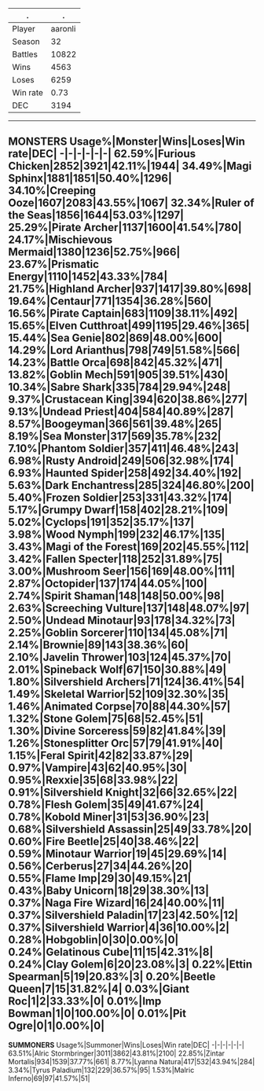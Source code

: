 .|.
-|-
Player|aaronli
Season|32
Battles|10822
Wins|4563
Loses|6259
Win rate|0.73
DEC|3194
---
**MONSTERS**
Usage%|Monster|Wins|Loses|Win rate|DEC|
-|-|-|-|-|-|
62.59%|Furious Chicken|2852|3921|42.11%|1944|
34.49%|Magi Sphinx|1881|1851|50.40%|1296|
34.10%|Creeping Ooze|1607|2083|43.55%|1067|
32.34%|Ruler of the Seas|1856|1644|53.03%|1297|
25.29%|Pirate Archer|1137|1600|41.54%|780|
24.17%|Mischievous Mermaid|1380|1236|52.75%|966|
23.67%|Prismatic Energy|1110|1452|43.33%|784|
21.75%|Highland Archer|937|1417|39.80%|698|
19.64%|Centaur|771|1354|36.28%|560|
16.56%|Pirate Captain|683|1109|38.11%|492|
15.65%|Elven Cutthroat|499|1195|29.46%|365|
15.44%|Sea Genie|802|869|48.00%|600|
14.29%|Lord Arianthus|798|749|51.58%|566|
14.23%|Battle Orca|698|842|45.32%|471|
13.82%|Goblin Mech|591|905|39.51%|430|
10.34%|Sabre Shark|335|784|29.94%|248|
9.37%|Crustacean King|394|620|38.86%|277|
9.13%|Undead Priest|404|584|40.89%|287|
8.57%|Boogeyman|366|561|39.48%|265|
8.19%|Sea Monster|317|569|35.78%|232|
7.10%|Phantom Soldier|357|411|46.48%|243|
6.98%|Rusty Android|249|506|32.98%|174|
6.93%|Haunted Spider|258|492|34.40%|192|
5.63%|Dark Enchantress|285|324|46.80%|200|
5.40%|Frozen Soldier|253|331|43.32%|174|
5.17%|Grumpy Dwarf|158|402|28.21%|109|
5.02%|Cyclops|191|352|35.17%|137|
3.98%|Wood Nymph|199|232|46.17%|135|
3.43%|Magi of the Forest|169|202|45.55%|112|
3.42%|Fallen Specter|118|252|31.89%|75|
3.00%|Mushroom Seer|156|169|48.00%|111|
2.87%|Octopider|137|174|44.05%|100|
2.74%|Spirit Shaman|148|148|50.00%|98|
2.63%|Screeching Vulture|137|148|48.07%|97|
2.50%|Undead Minotaur|93|178|34.32%|73|
2.25%|Goblin Sorcerer|110|134|45.08%|71|
2.14%|Brownie|89|143|38.36%|60|
2.10%|Javelin Thrower|103|124|45.37%|70|
2.01%|Spineback Wolf|67|150|30.88%|49|
1.80%|Silvershield Archers|71|124|36.41%|54|
1.49%|Skeletal Warrior|52|109|32.30%|35|
1.46%|Animated Corpse|70|88|44.30%|57|
1.32%|Stone Golem|75|68|52.45%|51|
1.30%|Divine Sorceress|59|82|41.84%|39|
1.26%|Stonesplitter Orc|57|79|41.91%|40|
1.15%|Feral Spirit|42|82|33.87%|29|
0.97%|Vampire|43|62|40.95%|30|
0.95%|Rexxie|35|68|33.98%|22|
0.91%|Silvershield Knight|32|66|32.65%|22|
0.78%|Flesh Golem|35|49|41.67%|24|
0.78%|Kobold Miner|31|53|36.90%|23|
0.68%|Silvershield Assassin|25|49|33.78%|20|
0.60%|Fire Beetle|25|40|38.46%|22|
0.59%|Minotaur Warrior|19|45|29.69%|14|
0.56%|Cerberus|27|34|44.26%|20|
0.55%|Flame Imp|29|30|49.15%|21|
0.43%|Baby Unicorn|18|29|38.30%|13|
0.37%|Naga Fire Wizard|16|24|40.00%|11|
0.37%|Silvershield Paladin|17|23|42.50%|12|
0.37%|Silvershield Warrior|4|36|10.00%|2|
0.28%|Hobgoblin|0|30|0.00%|0|
0.24%|Gelatinous Cube|11|15|42.31%|8|
0.24%|Clay Golem|6|20|23.08%|3|
0.22%|Ettin Spearman|5|19|20.83%|3|
0.20%|Beetle Queen|7|15|31.82%|4|
0.03%|Giant Roc|1|2|33.33%|0|
0.01%|Imp Bowman|1|0|100.00%|0|
0.01%|Pit Ogre|0|1|0.00%|0|
---
**SUMMONERS**
Usage%|Summoner|Wins|Loses|Win rate|DEC|
-|-|-|-|-|-|
63.51%|Alric Stormbringer|3011|3862|43.81%|2100|
22.85%|Zintar Mortalis|934|1539|37.77%|661|
8.77%|Lyanna Natura|417|532|43.94%|284|
3.34%|Tyrus Paladium|132|229|36.57%|95|
1.53%|Malric Inferno|69|97|41.57%|51|
